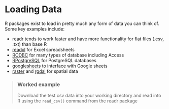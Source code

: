 # Loading Data

R packages exist to load in pretty much any form of data you can think of. Some key examples include:

- [readr](https://cran.r-project.org/web/packages/readr/README.html) tends to work faster and have more functionality for flat files (.csv, .txt) than base R
- [readxl](https://blog.rstudio.org/2015/04/15/readxl-0-1-0/) for Excel spreadsheets
- [RODBC](https://cran.r-project.org/web/packages/RODBC/RODBC.pdf) for many types of database including Access
- [RPostgreSQL](https://www.r-bloggers.com/getting-started-with-postgresql-in-r/) for PostgreSQL databases
- [googlesheets](https://cran.r-project.org/web/packages/googlesheets/googlesheets.pdf) to interface with Google sheets
- [raster](https://cran.r-project.org/web/packages/raster/raster.pdf) and [rgdal](https://cran.r-project.org/web/packages/rgdal/rgdal.pdf) for spatial data

> ### Worked example
>
> Download the test.csv data into your working directory and read into R using the `read_csv()` command from the readr package
